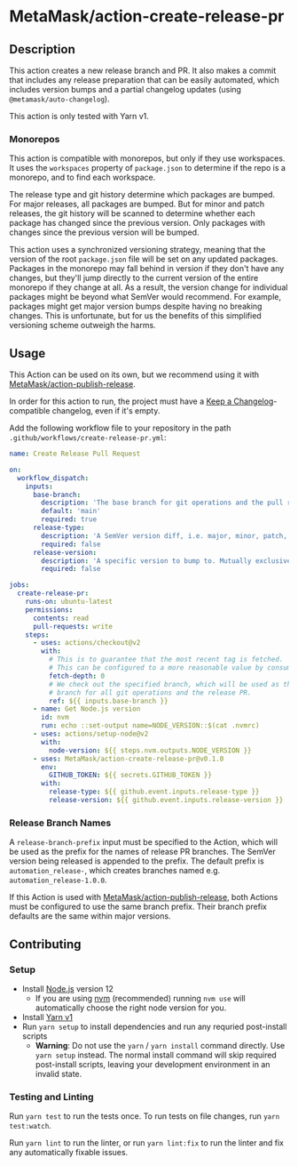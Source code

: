 # MetaMask/action-create-release-pr

## Description

This action creates a new release branch and PR. It also makes a commit that includes any release preparation that can be easily automated, which includes version bumps and a partial changelog updates (using `@metamask/auto-changelog`).

This action is only tested with Yarn v1.

### Monorepos

This action is compatible with monorepos, but only if they use workspaces. It uses the `workspaces` property of `package.json` to determine if the repo is a monorepo, and to find each workspace.

The release type and git history determine which packages are bumped. For major releases, all packages are bumped. But for minor and patch releases, the git history will be scanned to determine whether each package has changed since the previous version. Only packages with changes since the previous version will be bumped.

This action uses a synchronized versioning strategy, meaning that the version of the root `package.json` file will be set on any updated packages. Packages in the monorepo may fall behind in version if they don't have any changes, but they'll jump directly to the current version of the entire monorepo if they change at all. As a result, the version change for individual packages might be beyond what SemVer would recommend. For example, packages might get major version bumps despite having no breaking changes. This is unfortunate, but for us the benefits of this simplified versioning scheme outweigh the harms.

## Usage

This Action can be used on its own, but we recommend using it with [MetaMask/action-publish-release](https://github.com/MetaMask/action-publish-release).

In order for this action to run, the project must have a [Keep a Changelog](https://keepachangelog.com/en/1.0.0/)-compatible changelog, even if it's empty.

Add the following workflow file to your repository in the path `.github/workflows/create-release-pr.yml`:

```yaml
name: Create Release Pull Request

on:
  workflow_dispatch:
    inputs:
      base-branch:
        description: 'The base branch for git operations and the pull request.'
        default: 'main'
        required: true
      release-type:
        description: 'A SemVer version diff, i.e. major, minor, patch, prerelease etc. Mutually exclusive with "release-version".'
        required: false
      release-version:
        description: 'A specific version to bump to. Mutually exclusive with "release-type".'
        required: false

jobs:
  create-release-pr:
    runs-on: ubuntu-latest
    permissions:
      contents: read
      pull-requests: write
    steps:
      - uses: actions/checkout@v2
        with:
          # This is to guarantee that the most recent tag is fetched.
          # This can be configured to a more reasonable value by consumers.
          fetch-depth: 0
          # We check out the specified branch, which will be used as the base
          # branch for all git operations and the release PR.
          ref: ${{ inputs.base-branch }}
      - name: Get Node.js version
        id: nvm
        run: echo ::set-output name=NODE_VERSION::$(cat .nvmrc)
      - uses: actions/setup-node@v2
        with:
          node-version: ${{ steps.nvm.outputs.NODE_VERSION }}
      - uses: MetaMask/action-create-release-pr@v0.1.0
        env:
          GITHUB_TOKEN: ${{ secrets.GITHUB_TOKEN }}
        with:
          release-type: ${{ github.event.inputs.release-type }}
          release-version: ${{ github.event.inputs.release-version }}
```

### Release Branch Names

A `release-branch-prefix` input must be specified to the Action, which will be used as the prefix for the names of release PR branches.
The SemVer version being released is appended to the prefix.
The default prefix is `automation_release-`, which creates branches named e.g. `automation_release-1.0.0`.

If this Action is used with [MetaMask/action-publish-release](https://github.com/MetaMask/action-publish-release), both Actions must be configured to use the same branch prefix.
Their branch prefix defaults are the same within major versions.

## Contributing

### Setup

- Install [Node.js](https://nodejs.org) version 12
  - If you are using [nvm](https://github.com/creationix/nvm#installation) (recommended) running `nvm use` will automatically choose the right node version for you.
- Install [Yarn v1](https://yarnpkg.com/en/docs/install)
- Run `yarn setup` to install dependencies and run any requried post-install scripts
  - **Warning**: Do not use the `yarn` / `yarn install` command directly. Use `yarn setup` instead. The normal install command will skip required post-install scripts, leaving your development environment in an invalid state.

### Testing and Linting

Run `yarn test` to run the tests once. To run tests on file changes, run `yarn test:watch`.

Run `yarn lint` to run the linter, or run `yarn lint:fix` to run the linter and fix any automatically fixable issues.
